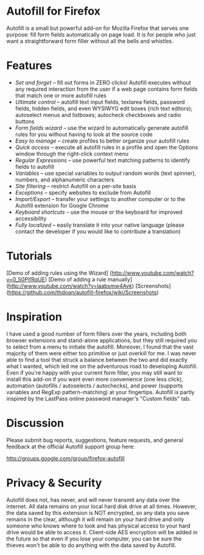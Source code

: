 Autofill for Firefox
====================

Autofill is a small but powerful add-on for Mozilla Firefox that serves one purpose: fill form fields automatically on page load. It is for people who just want a straightforward form filler without all the bells and whistles.

Features
========
- _Set and forget_ – fill out forms in ZERO clicks! Autofill executes without any required interaction from the user if a web page contains form fields that match one or more autofill rules
- _Ultimate control_ – autofill text input fields, textarea fields, password fields, hidden fields, and even WYSIWYG edit boxes (rich text editors); autoselect menus and listboxes; autocheck checkboxes and radio buttons
- _Form fields wizard_ – use the wizard to automatically generate autofill rules for you without having to look at the source code
- _Easy to manage_ – create profiles to better organize your autofill rules
- _Quick access_ – execute all autofill rules in a profile and open the Options window through the right-click context menu
- _Regular Expressions_ – use powerful text matching patterns to identify fields to autofill
- _Variables_ – use special variables to output random words (text spinner), numbers, and alphanumeric characters
- _Site filtering_ – restrict Autofill on a per-site basis
- _Exceptions_ – specify websites to exclude from Autofill
- _Import/Export_ – transfer your settings to another computer or to the Autofill extension for Google Chrome
- _Keyboard shortcuts_ – use the mouse or the keyboard for improved accessibility
- _Fully localized_ – easily translate it into your native language (please contact the developer if you would like to contribute a translation)

Tutorials
=========
[Demo of adding rules using the Wizard] (http://www.youtube.com/watch?v=0_50PjfRqUE)
[Demo of adding a rule manually] (http://www.youtube.com/watch?v=laabxmw4Avk)
[Screenshots] (https://github.com/thdoan/autofill-firefox/wiki/Screenshots)

Inspiration
===========
I have used a good number of form fillers over the years, including both browser extensions and stand-alone applications, but they still required you to select from a menu to initiate the autofill. Moreover, I found that the vast majority of them were either too primitive or just overkill for me. I was never able to find a tool that struck a balance between the two and did exactly what I wanted, which led me on the adventurous road to developing Autofill. Even if you're happy with your current form filler, you may still want to install this add-on if you want even more convenience (one less click), automation (autofills / autoselects / autochecks), and power (supports variables and RegExp pattern-matching) at your fingertips. Autofill is partly inspired by the LastPass online password manager's "Custom fields" tab.

Discussion
==========
Please submit bug reports, suggestions, feature requests, and general feedback at the official Autofill support group here:

http://groups.google.com/group/firefox-autofill

Privacy & Security
==================
Autofill does not, has never, and will never transmit any data over the internet. All data remains on your local hard disk drive at all times. However, the data saved by this extension is NOT encrypted, so any data you save remains in the clear, although it will remain on your hard drive and only someone who knows where to look and has physical access to your hard drive would be able to access it. Client-side AES encryption will be added in the future so that even if you lose your computer, you can be sure the thieves won't be able to do anything with the data saved by Autofill.